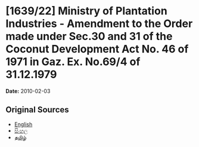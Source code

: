 # [1639/22] Ministry of Plantation Industries - Amendment to the Order made under Sec.30 and 31 of the Coconut Development Act No. 46 of 1971 in Gaz. Ex. No.69/4 of 31.12.1979

**Date:** 2010-02-03

## Original Sources

- [English](https://documents.gov.lk/view/extra-gazettes/2010/2/1639-22_E.pdf)
- [සිංහල](https://documents.gov.lk/view/extra-gazettes/2010/2/1639-22_S.pdf)
- [தமிழ்](https://documents.gov.lk/view/extra-gazettes/2010/2/1639-22_T.pdf)

